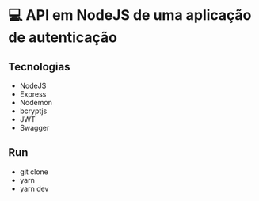 # :computer: API em NodeJS de uma aplicação de autenticação

## Tecnologias

- NodeJS
- Express
- Nodemon
- bcryptjs
- JWT
- Swagger

## Run

- git clone
- yarn
- yarn dev
